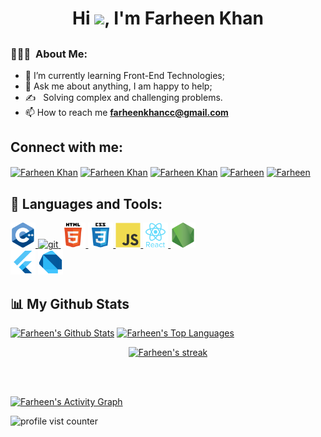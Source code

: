 
<h1 align="center">Hi <img src="https://raw.githubusercontent.com/MartinHeinz/MartinHeinz/master/wave.gif" width="30px">, I'm Farheen Khan</h1>


## <h3>👨🏻‍💻 &nbsp;About Me: </h3>


- 🌱 I’m currently learning Front-End Technologies; 
- 💬 Ask me about anything, I am happy to help;
- ✍️ &nbsp; Solving complex and challenging problems.
- 📫 How to reach me **farheenkhancc@gmail.com**



## Connect with me:
<p align="left">

 <a href="https://twitter.com/FarheenFirdous5" target="blank"><img align="center" src="https://cdn.jsdelivr.net/npm/simple-icons@3.0.1/icons/twitter.svg" alt="Farheen Khan" height="40" width="60" /></a>
<a href="https://www.linkedin.com/in/farheen-khan21" target="blank"><img align="center" src="https://cdn.jsdelivr.net/npm/simple-icons@3.0.1/icons/linkedin.svg" alt="Farheen Khan" height="40" width="60" /></a>
<a href="https://www.instagram.com/hobosoul__/" target="blank"><img align="center" src="https://cdn.jsdelivr.net/npm/simple-icons@3.0.1/icons/instagram.svg" alt="Farheen Khan" height="50" width="60" /></a>
<a href="https://codepen.io/Farheen21" target="blank"><img align="center" src="https://cdn2.iconfinder.com/data/icons/social-icons-33/128/Codepen-512.png" alt="Farheen" height="50" width="60" /></a>
<a href="https://leetcode.com/Farheen_khan/" target="blank"><img align="center" src="https://cdn.icon-icons.com/icons2/2389/PNG/512/leetcode_logo_icon_145113.png" alt="Farheen" height="50" width="50" /></a>


## 🚀 Languages and Tools:

<p align="left"> 

<a href="https://www.w3schools.com/cpp/" target="_blank"> <img src="https://raw.githubusercontent.com/devicons/devicon/master/icons/cplusplus/cplusplus-original.svg" alt="cplusplus" width="40" height="40"/> </a> 
<a href="https://git-scm.com/" target="_blank"> <img src="https://www.vectorlogo.zone/logos/git-scm/git-scm-icon.svg" alt="git" width="40" height="40"/> </a> <a href="https://www.w3.org/html/" target="_blank"> <img src="https://raw.githubusercontent.com/devicons/devicon/master/icons/html5/html5-original-wordmark.svg" alt="html5" width="40" height="40"/> </a>
<a href="https://www.w3schools.com/css/" target="_blank"> <img src="https://raw.githubusercontent.com/devicons/devicon/master/icons/css3/css3-original-wordmark.svg" alt="css3" width="40" height="40"/> </a>
<a href="https://developer.mozilla.org/en-US/docs/Web/JavaScript" target="_blank"> <img src="https://raw.githubusercontent.com/devicons/devicon/master/icons/javascript/javascript-original.svg" alt="javascript" width="40" height="40"/> </a> 
<a href="https://reactjs.org/" target="_blank"> <img src="https://raw.githubusercontent.com/devicons/devicon/master/icons/react/react-original-wordmark.svg" alt="react" width="40" height="40"/> </a>
<code><img height="40" src="https://raw.githubusercontent.com/github/explore/80688e429a7d4ef2fca1e82350fe8e3517d3494d/topics/nodejs/nodejs.png"></code>    
<code><img height="40" src="https://raw.githubusercontent.com/github/explore/80688e429a7d4ef2fca1e82350fe8e3517d3494d/topics/flutter/flutter.png"></code>
<code><img height="40" src="https://raw.githubusercontent.com/github/explore/80688e429a7d4ef2fca1e82350fe8e3517d3494d/topics/dart/dart.png"></code>
<br/>

  ## 📊 My Github Stats
<p>
    <a href="https://github.com/farheen21/github-readme-stats"><img alt="Farheen's Github Stats" src="https://github-readme-stats.vercel.app/api?username=farheen21&show_icons=true&count_private=true&theme=react&hide_border=true&bg_color=0D1117" /></a>
  <a href="https://github.com/farheen21/github-readme-stats"><img alt="Farheen's Top Languages" src="https://github-readme-stats.vercel.app/api/top-langs/?username=farheen21&langs_count=8&count_private=true&layout=compact&theme=react&hide_border=true&bg_color=0D1117" /></a>
  <br/>
  <p align="center">
    <a href="https://github.com/farheen21/github-readme-streak-stats">
        <img title="🔥 Get streak stats for your profile at git.io/streak-stats" alt="Farheen's streak" src="https://github-readme-streak-stats.herokuapp.com/?user=farheen21&theme=black-ice&hide_border=true&stroke=0000&background=060A0CD0"/>
    </a>
</p>
</p>
<br/>
<br/>

<a href="https://github.com/farheen21/github-readme-activity-graph"><img alt="Farheen's Activity Graph" src="https://activity-graph.herokuapp.com/graph?username=farheen21&bg_color=0D1117&color=5BCDEC&line=5BCDEC&point=FFFFFF&hide_border=true" /></a>

<p align="left"> <img src="https://komarev.com/ghpvc/?username=farheen21" alt="profile vist counter" /> </p>  
<a href="https://github.com/farheen21">



